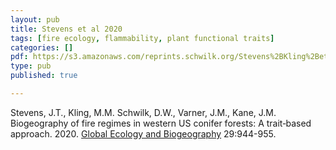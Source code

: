 ```yaml
---
layout: pub
title: Stevens et al 2020
tags: [fire ecology, flammability, plant functional traits]
categories: []
pdf: https://s3.amazonaws.com/reprints.schwilk.org/Stevens%2BKling%2Betal-2020.pdf
type: pub
published: true

---
```

Stevens, J.T., Kling, M.M. Schwilk, D.W., Varner, J.M., Kane, J.M. Biogeography of fire regimes in western US conifer forests: A trait‐based approach. 2020. [Global Ecology and Biogeography](https://onlinelibrary.wiley.com/doi/abs/10.1111/geb.13079) 29:944-955.




